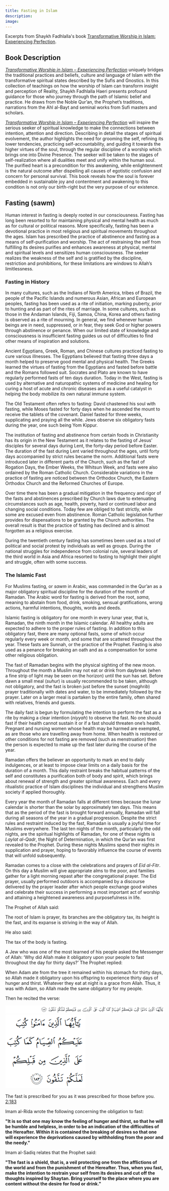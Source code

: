 ```yaml
---
title: Fasting in Islam
description:
image:
---
```


<div class="center-text">
Excerpts from Shaykh Fadhlalla's book <a href="https://zahrapublications.pub/book-TransformativeWorshipInIslam.php#bookTitle" target="_blank">Transformative Worship in Islam: Experiencing Perfection</a>.
</div>

## Book Description

_<a href="https://zahrapublications.pub/book-TransformativeWorshipInIslam.php#bookTitle" target="_blank">Transformative Worship in Islam – Experiencing Perfection_</a> uniquely bridges the traditional practices and beliefs, culture and language of Islam with the transformative spiritual states described by the Sufis and Gnostics. In this collection of teachings on how the worship of Islam can transform insight and perception of Reality, Shaykh Fadhlalla Haeri presents profound guidance for those who journey through the path of Islamic belief and practice. He draws from the Noble Qur’an, the Prophet’s traditions, narrations from the Ahl al-Bayt and seminal works
from Sufi masters and scholars.

_<a href="https://zahrapublications.pub/book-TransformativeWorshipInIslam.php#bookTitle" target="_blank">Transformative Worship in Islam – Experiencing Perfection_</a> will inspire the serious seeker of spiritual knowledge to make the connections between intention, attention and direction. Describing in detail the stages of spiritual evolvement, the author highlights the need for grooming the self, refining its lower tendencies, practicing self-accountability, and guiding it towards the higher virtues of the soul, through the regular discipline of a worship which brings one into Divine Presence. The seeker will be taken to the stages of self-realization where all dualities meet and unify within the human soul. The purified heart is a precondition for this awakening, while enlightenment is the natural outcome after dispelling all causes of egotistic confusion and concern for personal survival. This book reveals how the soul is forever embedded in sustainable joy and contentment and awakening to this condition is not only our birth-right but the very purpose of our existence.

## Fasting (sawm)

Human interest in fasting is deeply rooted in our consciousness. Fasting has long been resorted
to for maintaining physical and mental health as much as for cultural or political reasons. More
specifically, fasting has been a devotional practice in most religious and spiritual movements
throughout the ages. Islam has prescribed the practice of abstinence and fasting as a means of self-purification and worship. The act of restraining the self from fulfilling its desires purifies and enhances awareness at physical, mental and spiritual levels and sensitizes human consciousness. The seeker realizes the weakness of the self and is gratified by the discipline, restriction and prohibitions, for these limitations are windows to Allah’s limitlessness.

### Fasting in History

In many cultures, such as the Indians of North America, tribes of Brazil, the people of the Pacific Islands and numerous Asian, African and European peoples, fasting has been used as a rite of initiation, marking puberty, prior to hunting and as part of the rites of marriage. In some cultures, such as those in the Andaman Islands, Fiji, Samoa, China, Korea and others fasting is observed as a rite of mourning. In general, we find whenever human beings are in need, suppressed, or in fear, they seek God or higher powers through abstinence or penance. When our limited state of knowledge and consciousness is insufficient fasting guides us out of difficulties to find other means of inspiration and solutions.

Ancient Egyptians, Greek, Roman, and Chinese cultures practiced fasting to cure various
illnesses. The Egyptians believed that fasting three days a month helped to preserve good mental
and physical health. The Greeks learned the virtues of fasting from the Egyptians and fasted
before battle and the Romans followed suit. Socrates and Plato are known to have regularly
performed fasts of ten days duration. Today in the West, fasting is used by alternative and
naturopathic systems of medicine and healing for curing a host of acute and chronic diseases and
as a useful catalyst in helping the body mobilize its own natural immune system.

The Old Testament often refers to fasting: David chastened his soul with fasting, while Moses
fasted for forty days when he ascended the mount to receive the tablets of the covenant. Daniel
fasted for three weeks, supplicating and praying all the while. Jews observe six obligatory fasts
during the year, one such being Yom Kippur.  

The institution of fasting and abstinence from certain foods in Christianity has its origin in the
New Testament as it relates to the fasting of Jesus’ disciples for several days during Lent, the
forty-day period before Easter. The duration of the fast during Lent varied throughout the ages,
until forty days accompanied by strict rules became the norm. Additional fasts were introduced
later in different parts of the Church, such as the fast of Rogation Days, the Ember Weeks, the
Whitsun Week, and fasts were also ordained by the Roman Catholic Church. Considerable
variations in the practice of fasting are noticed between the Orthodox Church, the Eastern
Orthodox Church and the Reformed Churches of Europe.

Over time there has been a gradual mitigation in the frequency and rigor of the fasts and
abstinences prescribed by Church laws due to extenuating circumstances such as age, health,
poverty, hard or continued labor and changing social conditions. Today few are obliged to fast
strictly, while some are excused even from abstinence. Roman Catholic legislation further
provides for dispensations to be granted by the Church authorities. The overall result is that the
practice of fasting has declined and is almost forgotten as a religious exercise.

During the twentieth century fasting has sometimes been used as a tool of political and social
protest by individuals as well as groups. During the national struggles for independence from
colonial rule, several leaders of the third world in Asia and Africa resorted to fasting to highlight their plight and struggle, often with some success.

### The Islamic Fast

For Muslims fasting, or _sawm_ in Arabic, was commanded in the Qur’an as a major obligatory
spiritual discipline for the duration of the month of Ramadan. The Arabic word for fasting is
derived from the root, _sama_, meaning to abstain from food, drink, smoking, sensual
gratifications, wrong actions, harmful intentions, thoughts, words and deeds.

Islamic fasting is obligatory for one month in every lunar year, that is, Ramadan, the ninth month
in the Islamic calendar. All healthy adults are expected to adhere to the proper rules of fasting. In addition to this obligatory fast, there are many optional fasts, some of which occur regularly every week or month, and some that are scattered throughout the year. These fasts are Sunnah, or the practice of the Prophet. Fasting is also used as a penance for breaking an oath and as a compensation for some other religious obligation.

The fast of Ramadan begins with the physical sighting of the new moon. Throughout the month
a Muslim may not eat or drink from daybreak (when a fine strip of light may be seen on the
horizon) until the sun has set. Before dawn a small meal (_suhur_) is usually recommended to be
taken, although not obligatory, and the fast is broken just before the sunset (_maghrib_) prayer
traditionally with dates and water, to be immediately followed by the prayer. Later on a larger
meal is partaken by the entire family, often shared with relatives, friends and guests.

The daily fast is begun by formulating the intention to perform the fast as a rite by making a
clear intention (_niyyah_) to observe the fast. No one should fast if their health cannot sustain it or if a fast should threaten one’s health. Pregnant and nursing women whose health may be harmed are exempted, as are those who are travelling away from home. When health is restored or other conditions for not fasting are removed (such as menstruation) then the person is expected to
make up the fast later during the course of the year.

Ramadan offers the believer an opportunity to mark an end to daily indulgences, or at least to
impose clear limits on a daily basis for the duration of a month. This daily restraint breaks the
habitual patterns of the self and constitutes a purification both of body and spirit, which brings
about renewal of strength and greater spiritual awareness. Each and every ritualistic practice of
Islam disciplines the individual and strengthens Muslim society if applied thoroughly.

Every year the month of Ramadan falls at different times because the lunar calendar is shorter
than the solar by approximately ten days. This means that as the period of the fast is brought
forward annually, Ramadan will fall during all seasons of the year in a gradual progression.
Despite the strict rules and restraint induced by the fast, Ramadan is usually a joyful time for
Muslims everywhere. The last ten nights of the month, particularly the odd nights, are the spiritual highlights of Ramadan, for one of these nights is _Laylat al-Qadr_, the Night of
Determination, in which the Qur’an was first revealed to the Prophet. During these nights
Muslims spend their nights in supplication and prayer, hoping to favorably influence the course
of events that will unfold subsequently. 

Ramadan comes to a close with the celebrations and prayers of _Eid al-Fitr_. On this day a Muslim
will give appropriate alms to the poor, and families gather for a light morning repast after the
congregational prayer. The Eid prayer, usually performed outdoors is accompanied by a
discourse delivered by the prayer leader after which people exchange good wishes and celebrate
their success in performing a most important act of worship and attaining a heightened awareness
and purposefulness in life.

The Prophet of Allah said:  

<div clas="callout">
The root of Islam is prayer, its branches are the obligatory tax, its height is the fast, and its expanse is striving in the way of Allah.
</div>

He also said:

<div class="callout">
The tax of the body is fasting.
</div>

A Jew who was one of the most learned of his people asked the Messenger of Allah: ‘Why did
Allah make it obligatory upon your people to fast throughout the day for thirty days?’ The
Prophet replied:

<div class="callout">
When Adam ate from the tree it remained within his stomach for thirty days, so Allah made it obligatory upon his offspring to experience thirty days of hunger and thirst. Whatever they eat at night is a grace from Allah. Thus, it was with Adam, so Allah made the same obligatory for my people.
</div>

Then he recited the verse:

<img class="quran" src="/gatherings-volunteer/img/cow_2_183.png" />

<img class="quran-m" src="/gatherings-volunteer/img/m_cow_2_183.png" />

The fast is prescribed for you as it was prescribed for those before you. <a href="https://quran.com/2/183" target="_blank" rel="noopener noreferrer">2:183</a>

Imam al-Rida wrote the following concerning the obligation to fast:

**"It is so that one may know the feeling of hunger and thirst, so that he will be humble and helpless, in order to be an indication of the difficulties of the Hereafter. Within it is contained the breaking of desires so that one will experience the deprivations caused by withholding from the poor and the needy."**

Imam al-Sadiq relates that the Prophet said:

**"The fast is a shield, that is, a veil protecting one from the afflictions of the world and from the punishment of the Hereafter. Thus, when you fast, make the intention to restrain your self from its desires and cut off the thoughts inspired by Shaytan. Bring yourself to the place where you are content without the desire for food or drink."**